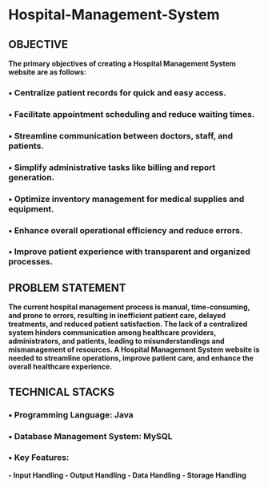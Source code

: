 # Hospital-Management-System
## OBJECTIVE
**The primary objectives of creating a Hospital Management System website are as follows:**

### •	Centralize patient records for quick and easy access.
### •	Facilitate appointment scheduling and reduce waiting times.
### •	Streamline communication between doctors, staff, and patients.
### •	Simplify administrative tasks like billing and report generation.
### •	Optimize inventory management for medical supplies and equipment.
### •	Enhance overall operational efficiency and reduce errors.
### •	Improve patient experience with transparent and organized processes.

## PROBLEM STATEMENT
**The current hospital management process is manual, time-consuming, and prone to errors, resulting in inefficient patient care, delayed treatments, and reduced patient satisfaction. The lack of a centralized system hinders communication among healthcare providers, administrators, and patients, leading to misunderstandings and mismanagement of resources. A Hospital Management System website is needed to streamline operations, improve patient care, and enhance the overall healthcare experience.**

## TECHNICAL STACKS 
### •	Programming Language: Java
### •	Database Management System: MySQL
### •	Key Features:
   **- Input Handling
    - Output Handling
    - Data Handling
    - Storage Handling**


